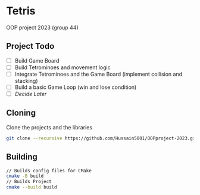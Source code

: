 # Tetris
OOP project 2023 (group 44)

## Project Todo

- [ ] Build Game Board
- [ ] Build Tetrominoes and movement logic
- [ ] Integrate Tetrominoes and the Game Board (implement collision and stacking)
- [ ] Build a basic Game Loop (win and lose condition)
- [ ] *Decide Later*

## Cloning

Clone the projects and the libraries

```bash
git clone --recursive https://github.com/Hussain5001/OOPproject-2023.git
```

## Building

```bash
// Builds config files for CMake
cmake -B build
// Builds Project
cmake --build build
```